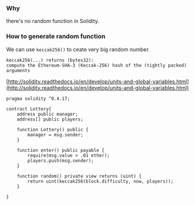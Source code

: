 ### Why

there's no random function in Solidity.

### How to generate random function

We can use `keccak256()` to ceate very big random number.

```
keccak256(...) returns (bytes32):
compute the Ethereum-SHA-3 (Keccak-256) hash of the (tightly packed) arguments
```

[http://solidity.readthedocs.io/en/develop/units-and-global-variables.html](http://solidity.readthedocs.io/en/develop/units-and-global-variables.html)

```
pragma solidity ^0.4.17;

contract Lottery{
    address public manager;
    address[] public players;

    function Lottery() public {
        manager = msg.sender;
    }

    function enter() public payable {
        require(msg.value > .01 ether);
        players.push(msg.sender);
    }

    function random() private view returns (uint) {
        return uint(keccak256(block.difficulty, now, players));
    }

}
```



